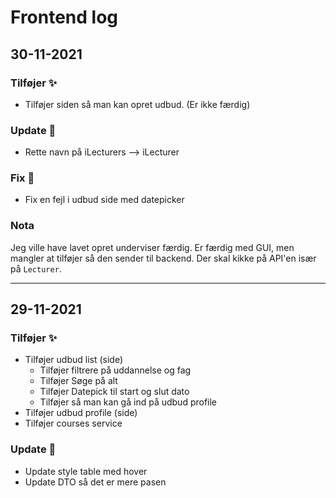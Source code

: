 # Frontend log

## 30-11-2021

### Tilføjer ✨
- Tilføjer siden så man kan opret udbud. (Er ikke færdig)

### Update 🔄
- Rette navn på iLecturers --> iLecturer

### Fix 🔧
- Fix en fejl i udbud side med datepicker

### Nota
Jeg ville have lavet opret underviser færdig. Er færdig med GUI, men mangler at tilføjer så den sender til backend.
Der skal kikke på API'en især på `Lecturer`.

---

## 29-11-2021

### Tilføjer ✨
- Tilføjer udbud list (side)
	- Tilføjer filtrere på uddannelse og fag
	- Tilføjer Søge på alt
	- Tilføjer Datepick til start og slut dato
	- Tilføjer så man kan gå ind på udbud profile
- Tilføjer udbud profile (side)
- Tilføjer courses service

### Update 🔄
- Update style table med hover
- Update DTO så det er mere pasen